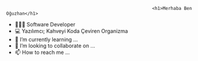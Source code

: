                                                            <h1>Merhaba Ben Oğuzhan</h1>


- 👨🏻‍💻 Software Developer
- 💻 Yazılımcı; Kahveyi Koda Çeviren Organizma
- 🌱 I’m currently learning ...
- 💞️ I’m looking to collaborate on ...
- 📫 How to reach me ...

<!---
oguzhanbeyaz/oguzhanbeyaz is a ✨ special ✨ repository because its `README.md` (this file) appears on your GitHub profile.
You can click the Preview link to take a look at your changes.
--->
